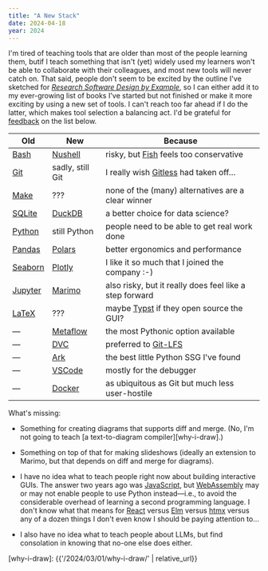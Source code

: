 ```yaml
---
title: "A New Stack"
date: 2024-04-18
year: 2024
---
```


I'm tired of teaching tools that are older than most of the people learning them,
butif I teach something that isn't (yet) widely used
my learners won't be able to collaborate with their colleagues,
and most new tools will never catch on.
That said,
people don't seem to be excited by
the outline I've sketched for [*Research Software Design by Example*][rsdx],
so I can either add it to my ever-growing list of books I've started but not finished
or make it more exciting by using a new set of tools.
I can't reach too far ahead if I do the latter,
which makes tool selection a balancing act.
I'd be grateful for [feedback](mailto:{{site.author.email}}) on the list below.

| Old                | New                  | Because                                                 |
| ------------------ | -------------------- | ------------------------------------------------------- |
| [Bash][bash]       | [Nushell][nushell]   | risky, but [Fish][fish] feels too conservative          |
| [Git][git]         | sadly, still Git     | I really wish [Gitless][gitless] had taken off…         |
| [Make][make]       | ???                  | none of the (many) alternatives are a clear winner      |
| [SQLite][sqlite]   | [DuckDB][duckdb]     | a better choice for data science?                       |
| [Python][python]   | still Python         | people need to be able to get real work done            |
| [Pandas][pandas]   | [Polars][polars]     | better ergonomics and performance                       |
| [Seaborn][seaborn] | [Plotly][plotly]     | I like it so much that I joined the company :-)         |
| [Jupyter][jupyter] | [Marimo][marimo]     | also risky, but it really does feel like a step forward |
| [LaTeX][latex]     | ???                  | maybe [Typst][typst] if they open source the GUI?       |
| —                  | [Metaflow][metaflow] | the most Pythonic option available                      |
| —                  | [DVC][dvc]           | preferred to [Git-LFS][git-lfs]                         |
| —                  | [Ark][ark]           | the best little Python SSG I've found                   |
| —                  | [VSCode][vscode]     | mostly for the debugger                                 |
| —                  | [Docker][docker]     | as ubiquitous as Git but much less user-hostile         |

What's missing:

-   Something for creating diagrams that supports diff and merge.
    (No, I'm not going to teach [a text-to-diagram compiler][why-i-draw].)

-   Something on top of that for making slideshows
    (ideally an extension to Marimo, but that depends on diff and merge for diagrams).

-   I have no idea what to teach people right now about building interactive GUIs.
    The answer two years ago was [JavaScript][js],
    but [WebAssembly][wasm] may or may not enable people to use Python instead—i.e.,
    to avoid the considerable overhead of learning a second programming language.
    I don't know what that means for [React][react] versus [Elm][elm] versus [htmx][htmx]
    versus any of a dozen things I don't even know I should be paying attention to…

-   I also have no idea what to teach people about LLMs,
    but find consolation in knowing that no-one else does either.

[ark]: https://www.dmulholl.com/docs/ark/main/
[bash]: https://www.gnu.org/software/bash/
[docker]: https://www.docker.com
[duckdb]: https://duckdb.org
[dvc]: https://dvc.org
[elm]: https://elm-lang.org
[fish]: https://fishshell.com
[git]: https://git-scm.com
[git-lfs]: https://git-lfs.com
[gitless]: https://gitless.com
[htmx]: https://htmx.org
[js]: https://en.wikipedia.org/wiki/JavaScript
[jupyter]: https://jupyter.org
[latex]: https://www.latex-project.org
[make]: https://www.gnu.org/software/make/
[marimo]: https://marimo.io
[metaflow]: https://metaflow.org
[nushell]: https://www.nushell.sh
[pandas]: https://pandas.pydata.org
[plotly]: https://plotly.com/graphing-libraries/
[polars]: https://pola.rs
[python]: https://www.python.org
[react]: https://react.dev
[rsdx]: https://gvwilson.github.io/rsdx/
[seaborn]: https://seaborn.pydata.org
[sqlite]: https://sqlite.org
[typst]: https://typst.app
[vscode]: https://code.visualstudio.com
[wasm]: https://en.wikipedia.org/wiki/WebAssembly
[why-i-draw]: {{'/2024/03/01/why-i-draw/' | relative_url}}
